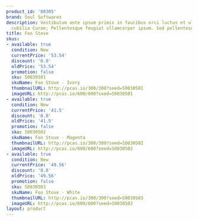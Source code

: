 ```yaml
---
product_id: '00305'
brand: Soul Softwares
description: Vestibulum ante ipsum primis in faucibus orci luctus et ultrices posuere
  cubilia Curae; Pellentesque feugiat ullamcorper ipsum. Sed pellentesque orci.
title: Foo Stove
skus:
- available: true
  condition: New
  currentPrice: '53.54'
  discount: '0.0'
  oldPrice: '53.54'
  promotion: false
  sku: S0030501
  skuName: Foo Stove - Ivory
  thumbnailURL: http://pcas.io/300/300?seed=S0030501
  imageURL: http://pcas.io/600/600?seed=S0030501
- available: true
  condition: New
  currentPrice: '41.5'
  discount: '0.0'
  oldPrice: '41.5'
  promotion: false
  sku: S0030502
  skuName: Foo Stove - Magenta
  thumbnailURL: http://pcas.io/300/300?seed=S0030502
  imageURL: http://pcas.io/600/600?seed=S0030502
- available: true
  condition: New
  currentPrice: '49.56'
  discount: '0.0'
  oldPrice: '49.56'
  promotion: false
  sku: S0030503
  skuName: Foo Stove - White
  thumbnailURL: http://pcas.io/300/300?seed=S0030503
  imageURL: http://pcas.io/600/600?seed=S0030503
layout: product
---
```

